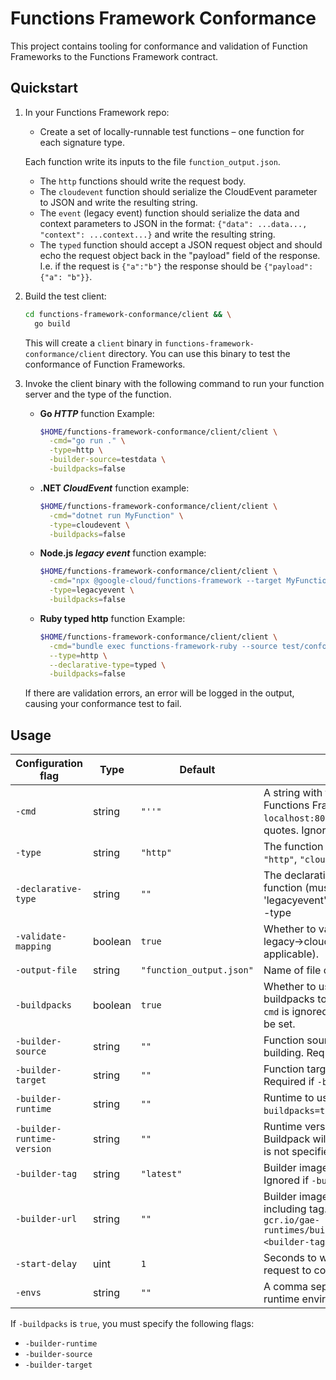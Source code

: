 # Functions Framework Conformance

This project contains tooling for conformance and validation of Function
Frameworks to the Functions Framework contract.

## Quickstart

1. In your Functions Framework repo:
   - Create a set of locally-runnable test functions – one function for each signature type.

   Each function write its inputs to the file `function_output.json`.

   - The `http` functions should write the request body.
   - The `cloudevent` function should serialize the CloudEvent parameter to
     JSON and write the resulting string.
   - The `event` (legacy event) function should serialize the data and context
     parameters to JSON in the format:
       `{"data": ...data..., "context": ...context...}`
     and write the resulting string.
    - The `typed` function should accept a JSON request object and should echo
      the request object back in the "payload" field of the response. I.e. if
      the request is `{"a":"b"}` the response should be `{"payload":{"a":
      "b"}}`.

1.  Build the test client:

    ```sh
    cd functions-framework-conformance/client && \
      go build
    ```

    This will create a `client` binary in `functions-framework-conformance/client` directory.
    You can use this binary to test the conformance of Function Frameworks.

1.  Invoke the client binary with the following command to run your function server and
    the type of the function.

    - **Go _HTTP_** function Example:

        ```sh
        $HOME/functions-framework-conformance/client/client \
          -cmd="go run ." \
          -type=http \
          -builder-source=testdata \
          -buildpacks=false
        ```

    - **.NET _CloudEvent_** function example:

        ```sh
        $HOME/functions-framework-conformance/client/client \
          -cmd="dotnet run MyFunction" \
          -type=cloudevent \
          -buildpacks=false
        ```

    - **Node.js _legacy event_** function example:

        ```sh
        $HOME/functions-framework-conformance/client/client \
          -cmd="npx @google-cloud/functions-framework --target MyFunction --signature-type=event" \
          -type=legacyevent \
          -buildpacks=false
        ```
    - **Ruby __typed http__** function Example:

        ```sh
        $HOME/functions-framework-conformance/client/client \
          -cmd="bundle exec functions-framework-ruby --source test/conformance/app.rb --target typed_func --signature-type http" \
          --type=http \
          --declarative-type=typed \
          -buildpacks=false
        ```

    If there are validation errors, an error will be logged in the output, causing your conformance test to fail.

## Usage

<nobr>

| Configuration flag | Type | Default | Description |
| --- | --- | --- | --- |
| `-cmd` | string | `"''"` | A string with the command to run a Functions Framework server at `localhost:8080`. Must be wrapped in quotes. Ignored if `-buildpacks=true`. |
| `-type` | string | `"http"` | The function signature to use (must be `"http"`, `"cloudevent"`, or `"legacyevent"`). |
| `-declarative-type` | string | `""` | The declarative signature type of the function (must be 'http', 'cloudevent', 'legacyevent', or 'typed'), default matches -type |
| `-validate-mapping` | boolean | `true` | Whether to validate mapping from legacy->cloud events and vice versa (as applicable). |
| `-output-file` | string | `"function_output.json"` | Name of file output by function. |
| `-buildpacks` | boolean | `true` | Whether to use the current release of buildpacks to run the validation. If `true`, `-cmd` is ignored and `--builder-*` flags must be set. |
| `-builder-source` | string | `""` | Function source directory to use in building. Required if `-buildpacks=true`. |
| `-builder-target` | string | `""` | Function target to use in building. Required if `-buildpacks=true`. |
| `-builder-runtime` | string | `""` | Runtime to use in building. Required if `-buildpacks=true`. |
| `-builder-runtime-version` | string | `""` | Runtime version used while building. Buildpack will use the latest version if flag is not specified. |
| `-builder-tag` | string | `"latest"` | Builder image tag to use in building. Ignored if `-builder-url` is specified. |
| `-builder-url` | string | `""` | Builder image url to use in building including tag. Client defaults to `gcr.io/gae-runtimes/buildpacks/<language>/builder:<builder-tag>` if none is specified. |
| `-start-delay` | uint | `1` | Seconds to wait before sending HTTP request to command process. |
| `-envs` | string | `""` | A comma separated string of additional runtime environment variables. |

</nobr>

If `-buildpacks` is `true`, you must specify the following flags:

- `-builder-runtime`
- `-builder-source`
- `-builder-target`

